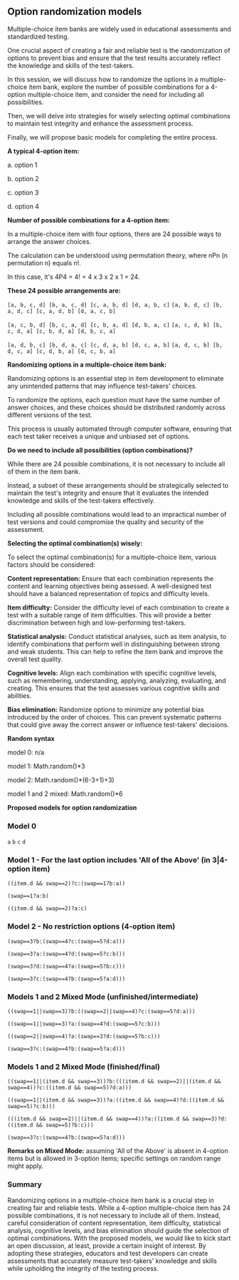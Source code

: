 ## Option randomization models

Multiple-choice item banks are widely used in educational assessments and standardized testing.

One crucial aspect of creating a fair and reliable test is the randomization of options to prevent bias and ensure that the test results accurately reflect the knowledge and skills of the test-takers.

In this session, we will discuss how to randomize the options in a multiple-choice item bank, explore the number of possible combinations for a 4-option multiple-choice item, and consider the need for including all possibilities.

Then, we will delve into strategies for wisely selecting optimal combinations to maintain test integrity and enhance the assessment process.

Finally, we will propose basic models for completing the entire process.

**A typical 4-option item:**

a. option 1

b. option 2

c. option 3

d. option 4

**Number of possible combinations for a 4-option item:**

In a multiple-choice item with four options, there are 24 possible ways to arrange the answer choices.

The calculation can be understood using permutation theory, where nPn (n permutation n) equals n!.

In this case, it's 4P4 = 4! = 4 x 3 x 2 x 1 = 24.

**These 24 possible arrangements are:**

`[a, b, c, d] [b, a, c, d] [c, a, b, d] [d, a, b, c]`
`[a, b, d, c] [b, a, d, c] [c, a, d, b] [d, a, c, b]`

`[a, c, b, d] [b, c, a, d] [c, b, a, d] [d, b, a, c]`
`[a, c, d, b] [b, c, d, a] [c, b, d, a] [d, b, c, a]`

`[a, d, b, c] [b, d, a, c] [c, d, a, b] [d, c, a, b]`
`[a, d, c, b] [b, d, c, a] [c, d, b, a] [d, c, b, a]`

**Randomizing options in a multiple-choice item bank:**

Randomizing options is an essential step in item development to eliminate any unintended patterns that may influence test-takers' choices.

To randomize the options, each question must have the same number of answer choices, and these choices should be distributed randomly across different versions of the test.

This process is usually automated through computer software, ensuring that each test taker receives a unique and unbiased set of options.

**Do we need to include all possibilities (option combinations)?**

While there are 24 possible combinations, it is not necessary to include all of them in the item bank.

Instead, a subset of these arrangements should be strategically selected to maintain the test's integrity and ensure that it evaluates the intended knowledge and skills of the test-takers effectively.

Including all possible combinations would lead to an impractical number of test versions and could compromise the quality and security of the assessment.

**Selecting the optimal combination(s) wisely:**

To select the optimal combination(s) for a multiple-choice item, various factors should be considered:

**Content representation:** Ensure that each combination represents the content and learning objectives being assessed. A well-designed test should have a balanced representation of topics and difficulty levels.

**Item difficulty:** Consider the difficulty level of each combination to create a test with a suitable range of item difficulties. This will provide a better discrimination between high and low-performing test-takers.

**Statistical analysis:** Conduct statistical analyses, such as item analysis, to identify combinations that perform well in distinguishing between strong and weak students. This can help to refine the item bank and improve the overall test quality.

**Cognitive levels:** Align each combination with specific cognitive levels, such as remembering, understanding, applying, analyzing, evaluating, and creating. This ensures that the test assesses various cognitive skills and abilities.

**Bias elimination:** Randomize options to minimize any potential bias introduced by the order of choices. This can prevent systematic patterns that could give away the correct answer or influence test-takers' decisions.

**Random syntax**

model 0: n/a

model 1: Math.random()*3

model 2: Math.random()*(6-3+1)+3)

model 1 and 2 mixed: Math.random()*6

**Proposed models for option randomization**

### Model 0

`a`
`b`
`c`
`d`

### Model 1 - For the last option includes 'All of the Above' (in 3|4-option item)

`((item.d && swap==2)?c:(swap==1?b:a))`

`(swap==1?a:b)`

`((item.d && swap==2)?a:c)`

### Model 2 - No restriction options (4-option item)

`(swap==3?b:(swap==4?c:(swap==5?d:a)))`

`(swap==3?a:(swap==4?d:(swap==5?c:b)))`

`(swap==3?d:(swap==4?a:(swap==5?b:c)))`

`(swap==3?c:(swap==4?b:(swap==5?a:d)))`

### Models 1 and 2 Mixed Mode (unfinished/intermediate)

`((swap==1||swap==3)?b:((swap==2||swap==4)?c:(swap==5?d:a)))`

`((swap==1||swap==3)?a:(swap==4?d:(swap==5?c:b)))`

`((swap==2||swap==4)?a:(swap==3?d:(swap==5?b:c)))`

`(swap==3?c:(swap==4?b:(swap==5?a:d)))`

### Models 1 and 2 Mixed Mode (finished/final)

`((swap==1||(item.d && swap==3))?b:(((item.d && swap==2)||(item.d && swap==4))?c:((item.d && swap==5)?d:a)))`

`((swap==1||(item.d && swap==3))?a:((item.d && swap==4)?d:((item.d && swap==5)?c:b)))`

`(((item.d && swap==2)||(item.d && swap==4))?a:((item.d && swap==3)?d:((item.d && swap==5)?b:c)))`

`(swap==3?c:(swap==4?b:(swap==5?a:d)))`

**Remarks on Mixed Mode:** assuming 'All of the Above' is absent in 4-option items but is allowed in 3-option items; specific settings on random range might apply.

### Summary

Randomizing options in a multiple-choice item bank is a crucial step in creating fair and reliable tests. While a 4-option multiple-choice item has 24 possible combinations, it is not necessary to include all of them. Instead, careful consideration of content representation, item difficulty, statistical analysis, cognitive levels, and bias elimination should guide the selection of optimal combinations. With the proposed models, we would like to kick start an open discussion, at least, provide a certain insight of interest. By adopting these strategies, educators and test developers can create assessments that accurately measure test-takers' knowledge and skills while upholding the integrity of the testing process.
